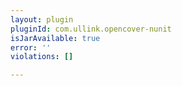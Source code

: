 ```yaml
---
layout: plugin
pluginId: com.ullink.opencover-nunit
isJarAvailable: true
error: ''
violations: []

---
```

